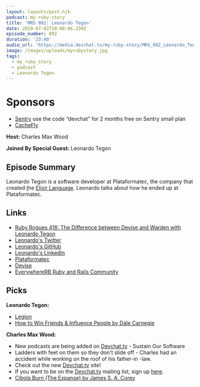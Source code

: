 ```yaml
---
layout: layouts/post.njk
podcast: my-ruby-story
title: 'MRS 092: Leonardo Tegon'
date: 2019-07-02T10:00:06.230Z
episode_number: 092
duration: '23:40'
audio_url: 'https://media.devchat.tv/my-ruby-story/MRS_092_Leonardo_Tegon_.mp3'
image: /images/uploads/myrubystory.jpg
tags:
  - my_ruby_story
  - podcast
  - Leonardo Tegon
---
```

# Sponsors

* [Sentry](https://sentry.io/) use the code “devchat” for 2 months free on Sentry small plan
* [CacheFly ](https://www.cachefly.com/)

**Host:**  Charles Max Wood

**Joined By Special Guest:** Leonardo Tegon

## Episode Summary

Leonardo Tegon is a software developer at Plataformatec, the company that created [t](https://github.com/plataformatec/devise)he [Elixir Language](https://plataformatec.com/why/elixir/). Leonardo talks about how he ended up at Plataformatec.

## Links

* [Ruby Rogues 416: The Difference between Devise and Warden with Leonardo Tegon](https://devchat.tv/ruby-rogues/rr-416-the-difference-between-devise-and-warden-with-leonardo-tegon/)
* [Leonardo's Twitter](https://twitter.com/tegonl)
* [Leonardo's GitHub](https://github.com/tegon)
* [Leonardo's LinkedIn](https://br.linkedin.com/in/tegon)
* [Plataformatec](plataformatec.com.br/)
* [Devise](https://github.com/plataformatec/devise)
* [EverywhereRB Ruby and Rails Community](https://keepcurrentacademy.com/everywhererb/)

## Picks

**Leonardo Tegon:**

* [Legion](https://www.imdb.com/title/tt5114356/?ref_=nv_sr_1?ref_=nv_sr_1)
* [How to Win Friends & Influence People by Dale Carnegie](https://www.amazon.com/How-Win-Friends-Influence-People/dp/0671027034)

**Charles Max Wood:**

* New podcasts are being added on [Devchat.tv](https://devchat.tv/) - Sustain Our Software
* Ladders with feet on them so they don't slide off - Charles had an accident while working on the roof of his father-in -law. 
* Check out the new [Devchat.tv](https://devchat.tv/) site!
* If you want to be on the [Devchat.tv](https://devchat.tv/) mailing list, sign up [here](https://devchat.activehosted.com/f/5).
* [Cibola Burn (The Expanse) by James S. A. Corey](https://www.amazon.com/Cibola-Burn-Expanse-James-Corey/dp/0316334685)
